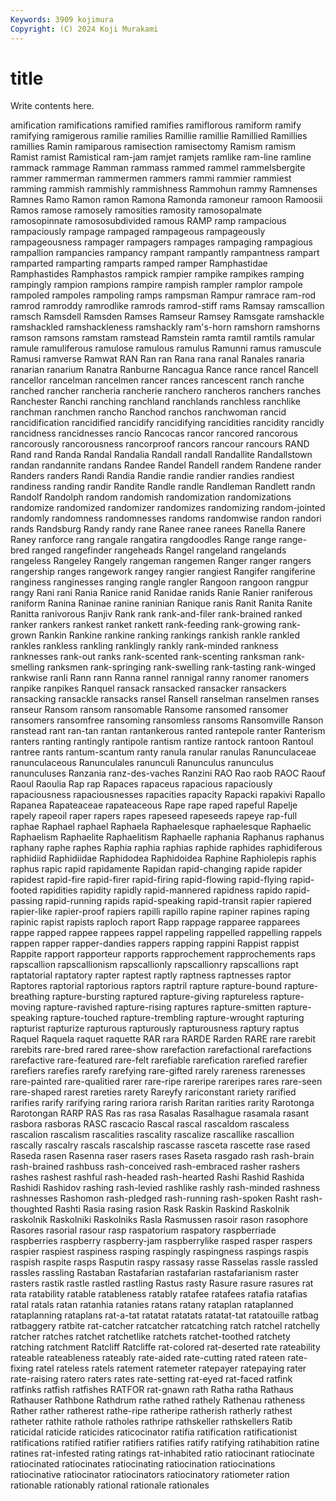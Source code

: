 ```yaml
---
Keywords: 3909 kojimura
Copyright: (C) 2024 Koji Murakami
---
```


# title

Write contents here.



amification ramifications ramified ramifies ramiflorous ramiform
ramify ramifying ramigerous ramilie ramilies Ramillie ramillie Ramillied Ramillies ramillies
Ramin ramiparous ramisection ramisectomy Ramism ramism Ramist ramist Ramistical ram-jam
ramjet ramjets ramlike ram-line ramline rammack rammage Ramman rammass rammed
rammel rammelsbergite rammer rammerman rammermen rammers rammi rammier rammiest ramming
rammish rammishly rammishness Rammohun rammy Ramnenses Ramnes Ramo Ramon ramon
Ramona Ramonda ramoneur ramoon Ramoosii Ramos ramose ramosely ramosities ramosity
ramosopalmate ramosopinnate ramososubdivided ramous RAMP ramp rampacious rampaciously rampage rampaged
rampageous rampageously rampageousness rampager rampagers rampages rampaging rampagious rampallion rampancies
rampancy rampant rampantly rampantness rampart ramparted ramparting ramparts ramped ramper
Ramphastidae Ramphastides Ramphastos rampick rampier rampike rampikes ramping rampingly rampion
rampions rampire rampish rampler ramplor rampole rampoled rampoles rampoling ramps
rampsman Rampur ramrace ram-rod ramrod ramroddy ramrodlike ramrods ramrod-stiff rams
Ramsay ramscallion ramsch Ramsdell Ramsden Ramses Ramseur Ramsey Ramsgate ramshackle
ramshackled ramshackleness ramshackly ram's-horn ramshorn ramshorns ramson ramsons ramstam ramstead
Ramstein ramta ramtil ramtils ramular ramule ramuliferous ramulose ramulous ramulus
Ramunni ramus ramuscule Ramusi ramverse Ramwat RAN Ran ran Rana
rana ranal Ranales ranaria ranarian ranarium Ranatra Ranburne Rancagua Rance
rance rancel Rancell rancellor rancelman rancelmen rancer rances rancescent ranch
ranche ranched rancher rancheria rancherie ranchero rancheros ranchers ranches Ranchester
Ranchi ranching ranchland ranchlands ranchless ranchlike ranchman ranchmen rancho Ranchod
ranchos ranchwoman rancid rancidification rancidified rancidify rancidifying rancidities rancidity rancidly
rancidness rancidnesses rancio Rancocas rancor rancored rancorous rancorously rancorousness rancorproof
rancors rancour rancours RAND Rand rand Randa Randal Randalia Randall
randall Randallite Randallstown randan randannite randans Randee Randel Randell randem
Randene rander Randers randers Randi Randia Randie randie randier randies
randiest randiness randing randir Randite Randle randle Randleman Randlett randn
Randolf Randolph random randomish randomization randomizations randomize randomized randomizer randomizes
randomizing random-jointed randomly randomness randomnesses randoms randomwise randon randori rands
Randsburg Randy randy rane Ranee ranee ranees Ranella Ranere Raney
ranforce rang rangale rangatira rangdoodles Range range range-bred ranged rangefinder
rangeheads Rangel rangeland rangelands rangeless Rangeley Rangely rangeman rangemen Ranger
ranger rangers rangership ranges rangework rangey rangier rangiest Rangifer rangiferine
ranginess ranginesses ranging rangle rangler Rangoon rangoon rangpur rangy Rani
rani Rania Ranice ranid Ranidae ranids Ranie Ranier raniferous raniform
Ranina Raninae ranine raninian Ranique ranis Ranit Ranita Ranite Ranitta
ranivorous Ranjiv Rank rank rank-and-filer rank-brained ranked ranker rankers rankest
ranket rankett rank-feeding rank-growing rank-grown Rankin Rankine rankine ranking rankings
rankish rankle rankled rankles rankless rankling ranklingly rankly rank-minded rankness
ranknesses rank-out ranks rank-scented rank-scenting ranksman rank-smelling ranksmen rank-springing rank-swelling
rank-tasting rank-winged rankwise ranli Rann rann Ranna rannel rannigal ranny
ranomer ranomers ranpike ranpikes Ranquel ransack ransacked ransacker ransackers ransacking
ransackle ransacks ransel Ransell ranselman ranselmen ranses ranseur Ransom ransom
ransomable Ransome ransomed ransomer ransomers ransomfree ransoming ransomless ransoms Ransomville
Ranson ranstead rant ran-tan rantan rantankerous ranted rantepole ranter Ranterism
ranters ranting rantingly rantipole rantism rantize rantock rantoon Rantoul rantree
rants rantum-scantum ranty ranula ranular ranulas Ranunculaceae ranunculaceous Ranunculales ranunculi
Ranunculus ranunculus ranunculuses Ranzania ranz-des-vaches Ranzini RAO Rao raob RAOC
Raouf Raoul Raoulia Rap rap Rapaces rapaceus rapacious rapaciously rapaciousness
rapaciousnesses rapacities rapacity Rapacki rapakivi Rapallo Rapanea Rapateaceae rapateaceous Rape
rape raped rapeful Rapelje rapely rapeoil raper rapers rapes rapeseed
rapeseeds rapeye rap-full raphae Raphael raphael Raphaela Raphaelesque raphaelesque Raphaelic
Raphaelism Raphaelite Raphaelitism Raphaelle raphania Raphanus raphanus raphany raphe raphes
Raphia raphia raphias raphide raphides raphidiferous raphidiid Raphidiidae Raphidodea Raphidoidea
Raphine Raphiolepis raphis raphus rapic rapid rapidamente Rapidan rapid-changing rapide
rapider rapidest rapid-fire rapid-firer rapid-firing rapid-flowing rapid-flying rapid-footed rapidities rapidity
rapidly rapid-mannered rapidness rapido rapid-passing rapid-running rapids rapid-speaking rapid-transit rapier
rapiered rapier-like rapier-proof rapiers rapilli rapillo rapine rapiner rapines raping
rapinic rapist rapists raploch raport Rapp rappage rapparee rapparees rappe
rapped rappee rappees rappel rappeling rappelled rappelling rappels rappen rapper
rapper-dandies rappers rapping rappini Rappist rappist Rappite rapport rapporteur rapports
rapprochement rapprochements raps rapscallion rapscallionism rapscallionly rapscallionry rapscallions rapt raptatorial
raptatory rapter raptest raptly raptness raptnesses raptor Raptores raptorial raptorious
raptors raptril rapture rapture-bound rapture-breathing rapture-bursting raptured rapture-giving raptureless rapture-moving
rapture-ravished rapture-rising raptures rapture-smitten rapture-speaking rapture-touched rapture-trembling rapture-wrought rapturing rapturist
rapturize rapturous rapturously rapturousness raptury raptus Raquel Raquela raquet raquette
RAR rara RARDE Rarden RARE rare rarebit rarebits rare-bred rared
raree-show rarefaction rarefactional rarefactions rarefactive rare-featured rare-felt rarefiable rarefication rarefied
rarefier rarefiers rarefies rarefy rarefying rare-gifted rarely rareness rarenesses rare-painted
rare-qualitied rarer rare-ripe rareripe rareripes rares rare-seen rare-shaped rarest rareties
rarety Rareyfy rariconstant rariety rarified rarifies rarify rarifying raring rariora
rarish Raritan rarities rarity Rarotonga Rarotongan RARP RAS Ras ras
rasa Rasalas Rasalhague rasamala rasant rasbora rasboras RASC rascacio Rascal
rascal rascaldom rascaless rascalion rascalism rascalities rascality rascalize rascallike rascallion
rascally rascalry rascals rascalship rascasse rasceta rascette rase rased Raseda
rasen Rasenna raser rasers rases Raseta rasgado rash rash-brain rash-brained
rashbuss rash-conceived rash-embraced rasher rashers rashes rashest rashful rash-headed rash-hearted
Rashi Rashid Rashida Rashidi Rashidov rashing rash-levied rashlike rashly rash-minded
rashness rashnesses Rashomon rash-pledged rash-running rash-spoken Rasht rash-thoughted Rashti Rasia
rasing rasion Rask Raskin Raskind Raskolnik raskolnik Raskolniki Raskolniks Rasla
Rasmussen rasoir rason rasophore Rasores rasorial rasour rasp raspatorium raspatory
raspberriade raspberries raspberry raspberry-jam raspberrylike rasped rasper raspers raspier raspiest
raspiness rasping raspingly raspingness raspings raspis raspish raspite rasps Rasputin
raspy rassasy rasse Rasselas rassle rassled rassles rassling Rastaban Rastafarian
rastafarian rastafarianism raster rasters rastik rastle rastled rastling Rastus rasty
Rasure rasure rasures rat rata ratability ratable ratableness ratably ratafee
ratafees ratafia ratafias ratal ratals ratan ratanhia ratanies ratans ratany
rataplan rataplanned rataplanning rataplans rat-a-tat ratatat ratatats ratatat-tat ratatouille ratbag
ratbaggery ratbite rat-catcher ratcatcher ratcatching ratch ratchel ratchelly ratcher ratches
ratchet ratchetlike ratchets ratchet-toothed ratchety ratching ratchment Ratcliff Ratcliffe rat-colored
rat-deserted rate rateability rateable rateableness rateably rate-aided rate-cutting rated rateen
rate-fixing ratel rateless ratels ratement ratemeter ratepayer ratepaying rater rate-raising
ratero raters rates rate-setting rat-eyed rat-faced ratfink ratfinks ratfish ratfishes
RATFOR rat-gnawn rath Ratha ratha Rathaus Rathauser Rathbone Rathdrum rathe
rathed rathely Rathenau ratheness Rather rather ratherest rathe-ripe ratheripe ratherish
ratherly rathest ratheter rathite rathole ratholes rathripe rathskeller rathskellers Ratib
raticidal raticide raticides raticocinator ratifia ratification ratificationist ratifications ratified ratifier
ratifiers ratifies ratify ratifying ratihabition ratine ratines rat-infested rating ratings
rat-inhabited ratio ratiocinant ratiocinate ratiocinated ratiocinates ratiocinating ratiocination ratiocinations ratiocinative
ratiocinator ratiocinators ratiocinatory ratiometer ration rationable rationably rational rationale rationales
